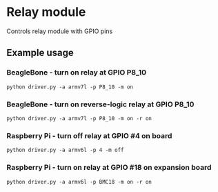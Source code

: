 # Relay module

Controls relay module with GPIO pins

## Example usage

### BeagleBone - turn on relay at GPIO P8_10


    python driver.py -a armv7l -p P8_10 -m on

### BeagleBone - turn on reverse-logic relay at GPIO P8_10 


    python driver.py -a armv7l -p P8_10 -m on -r on


### Raspberry Pi - turn off relay at GPIO #4 on board


    python driver.py -a armv6l -p 4 -m off


### Raspberry Pi - turn on relay at GPIO #18 on expansion board


    python driver.py -a armv6l -p BMC18 -m on -r on
